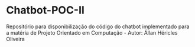 # Chatbot-POC-II
Repositório para disponibilização do código do chatbot implementado para a matéria de Projeto Orientado em Computação - Autor: Állan Héricles Oliveira
